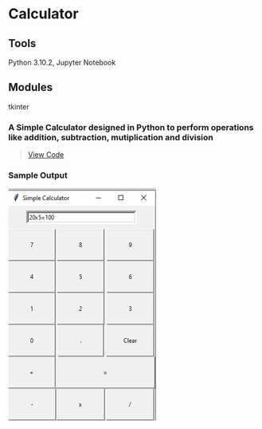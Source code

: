 # Calculator
## Tools
Python 3.10.2, Jupyter Notebook
## Modules
tkinter

### A Simple Calculator designed in Python to perform operations like addition, subtraction, mutiplication and division
>[View Code](https://github.com/xavierina12/Data-Analytics/blob/main/Projects/Calculator/Calculator.ipynb)
>
### Sample Output
![](https://github.com/xavierina12/Data-Analytics/blob/main/Projects/Calculator/Calculator.png)



